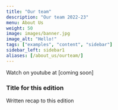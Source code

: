 ```yaml
---
title: "Our team"
description: "Our team 2022-23"
menu: About Us
weight: 50
image: images/banner.jpg
image_alt: "Hello!"
tags: ["examples", "content", "sidebar"]
sidebar_left: sidebar1
aliases: [/about_us/ourteam/]
---
```


Watch on youtube at [coming soon]

### Title for this edition
Written recap to this edition